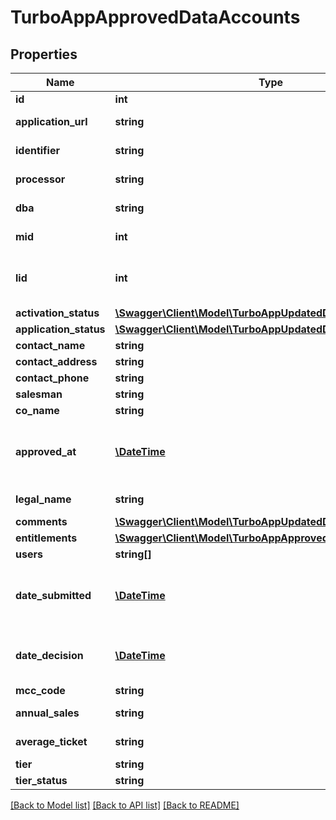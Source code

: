 # TurboAppApprovedDataAccounts

## Properties
Name | Type | Description | Notes
------------ | ------------- | ------------- | -------------
**id** | **int** | Account ID | [optional] 
**application_url** | **string** | Application URL | [optional] 
**identifier** | **string** | Application identifier | [optional] 
**processor** | **string** | Processor name | [optional] 
**dba** | **string** | Merchant name | [optional] 
**mid** | **int** | Merchant ID | [optional] 
**lid** | **int** | Lead ID related to the application | [optional] 
**activation_status** | [**\Swagger\Client\Model\TurboAppUpdatedDataActivationStatus**](TurboAppUpdatedDataActivationStatus.md) |  | [optional] 
**application_status** | [**\Swagger\Client\Model\TurboAppUpdatedDataActivationStatus**](TurboAppUpdatedDataActivationStatus.md) |  | [optional] 
**contact_name** | **string** |  | [optional] 
**contact_address** | **string** |  | [optional] 
**contact_phone** | **string** |  | [optional] 
**salesman** | **string** |  | [optional] 
**co_name** | **string** |  | [optional] 
**approved_at** | [**\DateTime**](\DateTime.md) | Date and time of account approve (ISO 8601) | [optional] 
**legal_name** | **string** | Merchant name | [optional] 
**comments** | [**\Swagger\Client\Model\TurboAppUpdatedDataComments**](TurboAppUpdatedDataComments.md) |  | [optional] 
**entitlements** | [**\Swagger\Client\Model\TurboAppApprovedDataEntitlements**](TurboAppApprovedDataEntitlements.md) |  | [optional] 
**users** | **string[]** |  | [optional] 
**date_submitted** | [**\DateTime**](\DateTime.md) | Date and time of account submit (ISO 8601) | [optional] 
**date_decision** | [**\DateTime**](\DateTime.md) | Date and time of decision (ISO 8601) | [optional] 
**mcc_code** | **string** | MCC code | [optional] 
**annual_sales** | **string** | Annual sales | [optional] 
**average_ticket** | **string** | Average ticket | [optional] 
**tier** | **string** |  | [optional] 
**tier_status** | **string** |  | [optional] 

[[Back to Model list]](../../README.md#documentation-for-models) [[Back to API list]](../../README.md#documentation-for-api-endpoints) [[Back to README]](../../README.md)

